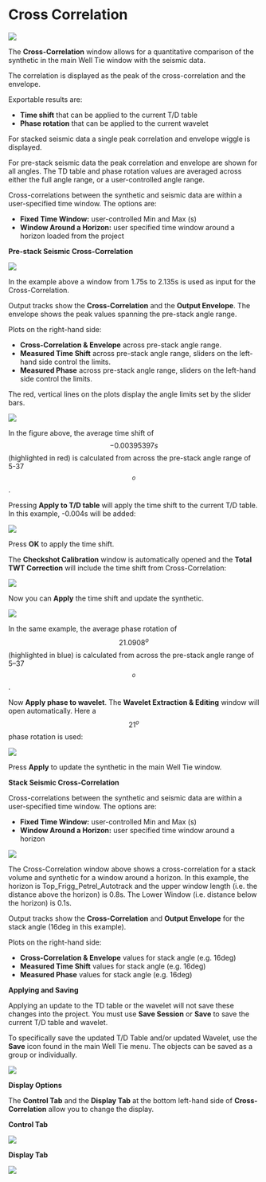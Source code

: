 # Cross Correlation

![](../../../.gitbook/assets/239_interpretation.png)

The **Cross-Correlation** window allows for a quantitative comparison of the synthetic in the main Well Tie window with the seismic data.

The correlation is displayed as the peak of the cross-correlation and the envelope.

Exportable results are:

* **Time shift** that can be applied to the current T/D table 
* **Phase rotation** that can be applied to the current wavelet

For stacked seismic data a single peak correlation and envelope wiggle is displayed.

For pre-stack seismic data the peak correlation and envelope are shown for all angles. The TD table and phase rotation values are averaged across either the full angle range, or a user-controlled angle range.

Cross-correlations between the synthetic and seismic data are within a user-specified time window. The options are:

* **Fixed Time Window:** user-controlled Min and Max \(s\)
* **Window Around a Horizon:** user specified time window around a horizon loaded from the project

**Pre-stack Seismic Cross-Correlation**

![](../../../.gitbook/assets/240_interpretation.png)

In the example above a window from 1.75s to 2.135s is used as input for the Cross-Correlation.

Output tracks show the **Cross-Correlation** and the **Output Envelope**. The envelope shows the peak values spanning the pre-stack angle range.

Plots on the right-hand side:

* **Cross-Correlation & Envelope** across pre-stack angle range.
* **Measured Time Shift** across pre-stack angle range, sliders on the left-hand side control the limits.
* **Measured Phase** across pre-stack angle range, sliders on the left-hand side control the limits.

The red, vertical lines on the plots display the angle limits set by the slider bars.

![](../../../.gitbook/assets/241_interpretation.png)

In the figure above, the average time shift of $$-0.00395397 s$$ \(highlighted in red\) is calculated from across the pre-stack angle range of 5-37$$^o$$.

Pressing **Apply to T/D table** will apply the time shift to the current T/D table. In this example, -0.004s will be added:

![](../../../.gitbook/assets/242_interpretation.png)

Press **OK** to apply the time shift.

The **Checkshot Calibration** window is automatically opened and the **Total TWT Correction** will include the time shift from Cross-Correlation:

![](../../../.gitbook/assets/243_interpretation.png)

Now you can **Apply** the time shift and update the synthetic.

![](../../../.gitbook/assets/244_interpretation.png)

In the same example, the average phase rotation of $$21.0908^o$$ \(highlighted in blue\) is calculated from across the pre-stack angle range of 5–37$$^o$$.

Now **Apply phase to wavelet**. The **Wavelet Extraction & Editing** window will open automatically. Here a $$21^o$$ phase rotation is used:

![](../../../.gitbook/assets/245_interpretation.png)

Press **Apply** to update the synthetic in the main Well Tie window.

**Stack Seismic Cross-Correlation**

Cross-correlations between the synthetic and seismic data are within a user-specified time window. The options are:

* **Fixed Time Window:** user-controlled Min and Max \(s\)
* **Window Around a Horizon:** user specified time window around a horizon

![](../../../.gitbook/assets/246_interpretation.png)

The Cross-Correlation window above shows a cross-correlation for a stack volume and synthetic for a window around a horizon. In this example, the horizon is Top\_Frigg\_Petrel\_Autotrack and the upper window length \(i.e. the distance above the horizon\) is 0.8s. The Lower Window \(i.e. distance below the horizon\) is 0.1s.

Output tracks show the **Cross-Correlation** and **Output Envelope** for the stack angle \(16deg in this example\).

Plots on the right-hand side:

* **Cross-Correlation & Envelope** values for stack angle \(e.g. 16deg\)
* **Measured Time Shift** values for stack angle \(e.g. 16deg\)
* **Measured Phase** values for stack angle \(e.g. 16deg\)

**Applying and Saving**

Applying an update to the TD table or the wavelet will not save these changes into the project. You must use **Save Session** or **Save** to save the current T/D table and wavelet.

To specifically save the updated T/D Table and/or updated Wavelet, use the **Save** icon found in the main Well Tie menu. The objects can be saved as a group or individually.

![](../../../.gitbook/assets/247_interpretation.png)

**Display Options**

The **Control Tab** and the **Display Tab** at the bottom left-hand side of **Cross-Correlation** allow you to change the display.

**Control Tab**

![](../../../.gitbook/assets/248_interpretation.png)

**Display Tab**

![](../../../.gitbook/assets/249_interpretation.png)

